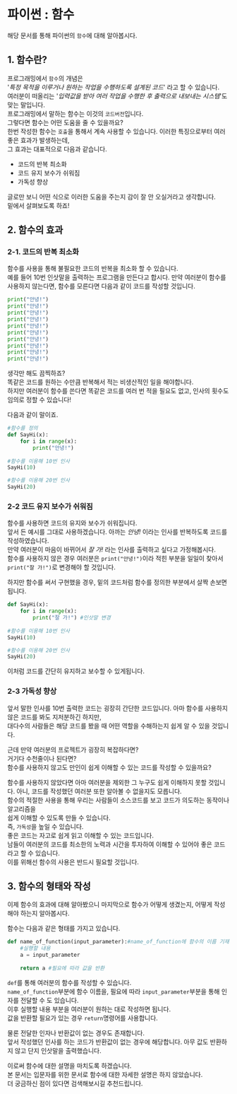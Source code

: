 #  파이썬 : 함수
해당 문서를 통해 파이썬의 `함수`에 대해 알아봅시다.
## 1. 함수란?
프로그래밍에서 `함수`의 개념은  
 '_특정 목적을 이루거나 원하는 작업을 수행하도록 설계된 코드_' 라고 할 수 있습니다.  
여러분이 떠올리는 '_입력값을 받아 여러 작업을 수행한 후 출력으로 내보내는 시스템_'도 맞는 말입니다.  
프로그래밍에서 말하는 함수는 이것의 `코드버전`입니다.  
그렇다면 함수는 어떤 도움을 줄 수 있을까요?  
한번 작성한 함수는 `호출`을 통해서 계속 사용할 수 있습니다. 이러한 특징으로부터 여러 좋은 효과가 발생하는데,   
그 효과는 대표적으로 다음과 같습니다.
+ 코드의 반복 최소화 
+ 코드 유지 보수가 쉬워짐
+ 가독성 향상   

글로만 보니 어떤 식으로 이러한 도움을 주는지 감이 잘 안 오실거라고 생각합니다.  
밑에서 살펴보도록 하죠!

## 2. 함수의 효과
### 2-1. 코드의 반복 최소화
함수를 사용을 통해 불필요한 코드의 반복을 최소화 할 수 있습니다.  
예를 들어 10번 인삿말을 출력하는 프로그램을 만든다고 합시다.
만약 여러분이 함수를 사용하지 않는다면, 함수를 모른다면 다음과 같이 코드를  작성할 것입니다.
```python
print("안녕!")
print("안녕!")
print("안녕!")
print("안녕!")
print("안녕!")
print("안녕!")
print("안녕!")
print("안녕!")
print("안녕!")
print("안녕!")
```
생각만 해도 끔찍하죠?  
똑같은 코드를 원하는 수만큼 반복해서 적는 비생산적인 일을 해야합니다.  
하지만 여러분이 함수를 쓴다면 똑같은 코드를 여러 번 적을 필요도 없고, 인사의 횟수도 임의로 정할 수 있습니다!  

다음과 같이 말이죠.
```python
#함수를 정의
def SayHi(x):
    for i in range(x):
        print("안녕!")
        
#함수를 이용해 10번 인사        
SayHi(10)

#함수를 이용해 20번 인사
SayHi(20)
``` 
### 2-2 코드 유지 보수가 쉬워짐
함수를 사용하면 코드의 유지와 보수가 쉬워집니다.  
앞서 든 예시를 그대로 사용하겠습니다. 아까는 _안녕!_ 이라는 인사를 반복하도록 코드를 작성하였습니다.  
만약 여러분이 마음이 바뀌어서 _잘 가!_ 라는 인사를 출력하고 싶다고 가정해봅시다.  
함수를 사용하지 않은 경우 여러분은 `print("안녕!")`이라 적힌 부분을 일일이 찾아서  
`print("잘 가!")`로 변경해야 할 것입니다.   
 
하지만 함수를 써서 구현했을 경우, 밑의 코드처럼 함수를 정의한 부분에서 살짝 손보면 됩니다.
```python
def SayHi(x):
    for i in range(x):
        print("잘 가!") #인삿말 변경
        
#함수를 이용해 10번 인사        
SayHi(10)

#함수를 이용해 20번 인사
SayHi(20)
```

이처럼 코드를 간단히 유지하고 보수할 수 있게됩니다.

### 2-3 가독성 향상
앞서 말한 인사를 10번 출력한 코드는 굉장히 간단한 코드입니다. 아마 함수를 사용하지 않은 코드를 봐도 지저분하긴 하지만,  
대다수의 사람들은 해당 코드를 봤을 때 어떤 역할을 수해하는지 쉽게 알 수 있을 것입니다.  
  
근데 만약 여러분의 프로젝트가 굉장히 복잡하다면?  
거기다 수천줄이나 된다면?  
함수를 사용하지 않고도 만인이 쉽게 이해할 수 있는 코드를 작성할 수 있을까요?  

함수를 사용하지 않았다면 아마 여러분을 제외한 그 누구도 쉽게 이해하지 못할 것입니다. 아니,
코드를 작성했던 여러분 또한 알아볼 수 없을지도 모릅니다.   
함수의 적절한 사용을 통해 우리는 사람들이 소스코드를 보고 코드가 의도하는 동작이나 알고리즘을   
쉽게 이해할 수 있도록 만들 수 있습니다.  
즉, `가독성`을 높일 수 있습니다.  
좋은 코드는 자고로 쉽게 읽고 이해할 수 있는 코드입니다.   
남들이 여러분의 코드를 최소한의 노력과 시간을 투자하여 이해할 수 있어야 좋은 코드라고 할 수 있습니다.  
이를 위해선 함수의 사용은 반드시 필요할 것입니다.

## 3. 함수의 형태와 작성  
이제 함수의 효과에 대해 알아봤으니 마지막으로 함수가 어떻게 생겼는지, 어떻게 작성해야 하는지 알아봅시다.    

함수는 다음과 같은 형태를 가지고 있습니다.
```python
def name_of_function(input_parameter):#name_of_function에 함수의 이름 기재, 필요에 따라 인자를 전달
    #실행할 내용
    a = input_parameter
    
    return a #필요에 따라 값을 반환   
```
`def`를 통해 여러분의 함수를 작성할 수 있습니다.  
 `name_of_function`부분에 함수 이름을, 필요에 따라 `input_parameter`부분을 통해 인자를 전달할 수 도 있습니다.  
 이후 실행할 내용 부분을 여러분이 원하는 대로 작성하면 됩니다.  
  값을 반환할 필요가 있는 경우 `return`명령어를 사용합니다.  
 
 물론 전달한 인자나 반환값이 없는 경우도 존재합니다.  
 앞서 작성했던 인사를 하는 코드가 반환값이 없는 경우에 해당합니다. 아무 값도 반환하지 않고 단지 인삿말을 출력했습니다.  
 
 이로써 함수에 대한 설명을 마치도록 하겠습니다.  
 본 문서는 입문자를 위한 문서로 함수에 대한 자세한 설명은 하지 않았습니다.  
 더 궁금하신 점이 있다면 검색해보시길 추천드립니다.



